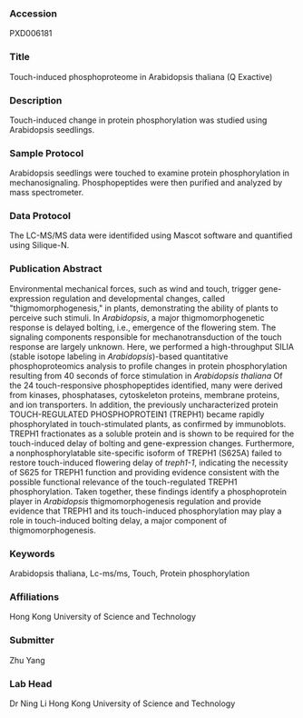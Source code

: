 ### Accession
PXD006181

### Title
Touch-induced phosphoproteome in Arabidopsis thaliana (Q Exactive)

### Description
Touch-induced change in protein phosphorylation was studied using Arabidopsis seedlings.

### Sample Protocol
Arabidopsis seedlings were touched to examine protein phosphorylation in mechanosignaling. Phosphopeptides were then purified and analyzed by mass spectrometer.

### Data Protocol
The LC-MS/MS data were identifided using Mascot software and quantified using Silique-N.

### Publication Abstract
Environmental mechanical forces, such as wind and touch, trigger gene-expression regulation and developmental changes, called "thigmomorphogenesis," in plants, demonstrating the ability of plants to perceive such stimuli. In <i>Arabidopsis</i>, a major thigmomorphogenetic response is delayed bolting, i.e., emergence of the flowering stem. The signaling components responsible for mechanotransduction of the touch response are largely unknown. Here, we performed a high-throughput SILIA (stable isotope labeling in <i>Arabidopsis</i>)-based quantitative phosphoproteomics analysis to profile changes in protein phosphorylation resulting from 40 seconds of force stimulation in <i>Arabidopsis thaliana</i> Of the 24 touch-responsive phosphopeptides identified, many were derived from kinases, phosphatases, cytoskeleton proteins, membrane proteins, and ion transporters. In addition, the previously uncharacterized protein TOUCH-REGULATED PHOSPHOPROTEIN1 (TREPH1) became rapidly phosphorylated in touch-stimulated plants, as confirmed by immunoblots. TREPH1 fractionates as a soluble protein and is shown to be required for the touch-induced delay of bolting and gene-expression changes. Furthermore, a nonphosphorylatable site-specific isoform of TREPH1 (S625A) failed to restore touch-induced flowering delay of <i>treph1-1</i>, indicating the necessity of S625 for TREPH1 function and providing evidence consistent with the possible functional relevance of the touch-regulated TREPH1 phosphorylation. Taken together, these findings identify a phosphoprotein player in <i>Arabidopsis</i> thigmomorphogenesis regulation and provide evidence that TREPH1 and its touch-induced phosphorylation may play a role in touch-induced bolting delay, a major component of thigmomorphogenesis.

### Keywords
Arabidopsis thaliana, Lc-ms/ms, Touch, Protein phosphorylation

### Affiliations
Hong Kong University of Science and Technology

### Submitter
Zhu Yang

### Lab Head
Dr Ning Li
Hong Kong University of Science and Technology


